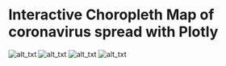 # Interactive Choropleth Map of coronavirus spread with Plotly
![alt_txt](https://github.com/sumyak/COVID-19/blob/master/task%206/Screenshot%20(298).png?raw=true)
![alt_txt](https://github.com/sumyak/COVID-19/blob/master/task%206/Screenshot%20(299).png?raw=true)
![alt_txt](https://github.com/sumyak/COVID-19/blob/master/task%206/Screenshot%20(300).png?raw=true)
![alt_txt](https://github.com/sumyak/COVID-19/blob/master/task%206/Screenshot%20(301).png?raw=true)

